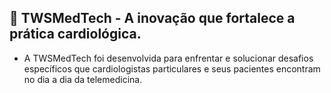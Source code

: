 ## 💉 TWSMedTech - A inovação que fortalece a prática cardiológica.
- A TWSMedTech foi desenvolvida para enfrentar e solucionar desafios específicos que cardiologistas particulares e seus pacientes encontram no dia a dia da telemedicina. 